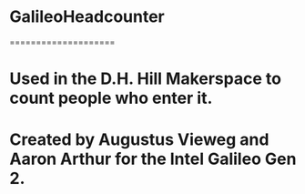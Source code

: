 # GalileoHeadcounter
====================
# Used in the D.H. Hill Makerspace to count people who enter it.
# Created by Augustus Vieweg and Aaron Arthur for the Intel Galileo Gen 2.
